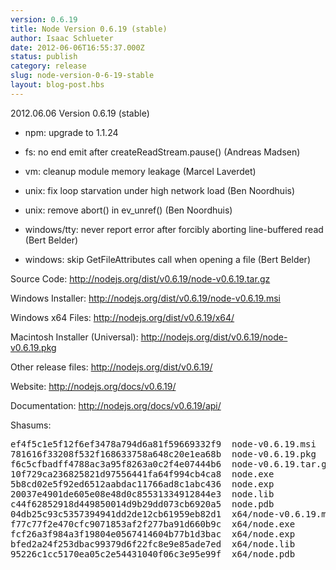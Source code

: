 ```yaml
---
version: 0.6.19
title: Node Version 0.6.19 (stable)
author: Isaac Schlueter
date: 2012-06-06T16:55:37.000Z
status: publish
category: release
slug: node-version-0-6-19-stable
layout: blog-post.hbs
---
```


<p>2012.06.06 Version 0.6.19 (stable)

</p>
<ul>
<li><p>npm: upgrade to 1.1.24</p>
</li>
<li><p>fs: no end emit after createReadStream.pause() (Andreas Madsen)</p>
</li>
<li><p>vm: cleanup module memory leakage (Marcel Laverdet)</p>
</li>
<li><p>unix: fix loop starvation under high network load (Ben Noordhuis)</p>
</li>
<li><p>unix: remove abort() in ev_unref() (Ben Noordhuis)</p>
</li>
<li><p>windows/tty: never report error after forcibly aborting line-buffered read (Bert Belder)</p>
</li>
<li><p>windows: skip GetFileAttributes call when opening a file (Bert Belder)</p>
</li>
</ul>
<p>Source Code: <a href="http://nodejs.org/dist/v0.6.19/node-v0.6.19.tar.gz">http://nodejs.org/dist/v0.6.19/node-v0.6.19.tar.gz</a>

</p>
<p>Windows Installer: <a href="http://nodejs.org/dist/v0.6.19/node-v0.6.19.msi">http://nodejs.org/dist/v0.6.19/node-v0.6.19.msi</a>

</p>
<p>Windows x64 Files: <a href="http://nodejs.org/dist/v0.6.19/x64/">http://nodejs.org/dist/v0.6.19/x64/</a>

</p>
<p>Macintosh Installer (Universal): <a href="http://nodejs.org/dist/v0.6.19/node-v0.6.19.pkg">http://nodejs.org/dist/v0.6.19/node-v0.6.19.pkg</a>

</p>
<p>Other release files: <a href="http://nodejs.org/dist/v0.6.19/">http://nodejs.org/dist/v0.6.19/</a>

</p>
<p>Website: <a href="http://nodejs.org/docs/v0.6.19/">http://nodejs.org/docs/v0.6.19/</a>

</p>
<p>Documentation: <a href="http://nodejs.org/docs/v0.6.19/api/">http://nodejs.org/docs/v0.6.19/api/</a>
</p>

<p>Shasums:</p>
<pre>ef4f5c1e5f12f6ef3478a794d6a81f59669332f9  node-v0.6.19.msi
781616f33208f532f168633758a648c20e1ea68b  node-v0.6.19.pkg
f6c5cfbadff4788ac3a95f8263a0c2f4e07444b6  node-v0.6.19.tar.gz
10f729ca236825821d97556441fa64f994cb4ca8  node.exe
5b8cd02e5f92ed6512aabdac11766ad8c1abc436  node.exp
20037e4901de605e08e48d0c85531334912844e3  node.lib
c44f62852918d449850014d9b29dd073cb6920a5  node.pdb
04db25c93c5357394941dd2de12cb61959eb82d1  x64/node-v0.6.19.msi
f77c77f2e470cfc9071853af2f277ba91d660b9c  x64/node.exe
fcf26a3f984a3f19804e0567414604b77b1d3bac  x64/node.exp
bfed2a24f253dbac99379d6f22fc8e9e85ade7ed  x64/node.lib
95226c1cc5170ea05c2e54431040f06c3e95e99f  x64/node.pdb</pre>
